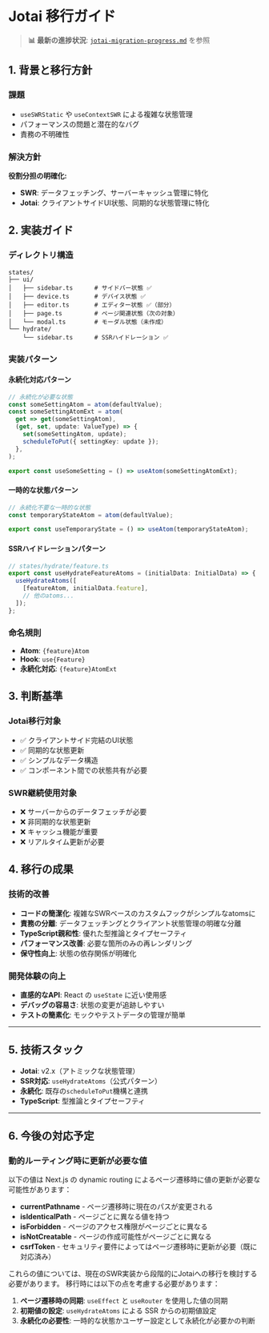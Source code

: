 # Jotai 移行ガイド

> **📊 最新の進捗状況**: [`jotai-migration-progress.md`](jotai-migration-progress.md) を参照

## 1. 背景と移行方針

### 課題
- `useSWRStatic` や `useContextSWR` による複雑な状態管理
- パフォーマンスの問題と潜在的なバグ
- 責務の不明確性

### 解決方針
**役割分担の明確化:**
- **SWR**: データフェッチング、サーバーキャッシュ管理に特化
- **Jotai**: クライアントサイドUI状態、同期的な状態管理に特化

## 2. 実装ガイド

### ディレクトリ構造

```
states/
├── ui/
│   ├── sidebar.ts      # サイドバー状態 ✅
│   ├── device.ts       # デバイス状態 ✅
│   ├── editor.ts       # エディター状態 ✅（部分）
│   ├── page.ts         # ページ関連状態（次の対象）
│   └── modal.ts        # モーダル状態（未作成）
└── hydrate/
    └── sidebar.ts      # SSRハイドレーション ✅
```

### 実装パターン

#### 永続化対応パターン
```typescript
// 永続化が必要な状態
const someSettingAtom = atom(defaultValue);
const someSettingAtomExt = atom(
  get => get(someSettingAtom),
  (get, set, update: ValueType) => {
    set(someSettingAtom, update);
    scheduleToPut({ settingKey: update });
  },
);

export const useSomeSetting = () => useAtom(someSettingAtomExt);
```

#### 一時的な状態パターン
```typescript
// 永続化不要な一時的な状態
const temporaryStateAtom = atom(defaultValue);

export const useTemporaryState = () => useAtom(temporaryStateAtom);
```

#### SSRハイドレーションパターン
```typescript
// states/hydrate/feature.ts
export const useHydrateFeatureAtoms = (initialData: InitialData) => {
  useHydrateAtoms([
    [featureAtom, initialData.feature],
    // 他のatoms...
  ]);
};
```

### 命名規則
- **Atom**: `{feature}Atom`
- **Hook**: `use{Feature}`
- **永続化対応**: `{feature}AtomExt`

## 3. 判断基準

### Jotai移行対象
- ✅ クライアントサイド完結のUI状態
- ✅ 同期的な状態更新
- ✅ シンプルなデータ構造
- ✅ コンポーネント間での状態共有が必要

### SWR継続使用対象
- ❌ サーバーからのデータフェッチが必要
- ❌ 非同期的な状態更新
- ❌ キャッシュ機能が重要
- ❌ リアルタイム更新が必要

## 4. 移行の成果

### 技術的改善
- **コードの簡潔化**: 複雑なSWRベースのカスタムフックがシンプルなatomsに
- **責務の分離**: データフェッチングとクライアント状態管理の明確な分離
- **TypeScript親和性**: 優れた型推論とタイプセーフティ
- **パフォーマンス改善**: 必要な箇所のみの再レンダリング
- **保守性向上**: 状態の依存関係が明確化

### 開発体験の向上
- **直感的なAPI**: React の `useState` に近い使用感
- **デバッグの容易さ**: 状態の変更が追跡しやすい
- **テストの簡素化**: モックやテストデータの管理が簡単

---

## 5. 技術スタック

- **Jotai**: v2.x（アトミックな状態管理）
- **SSR対応**: `useHydrateAtoms`（公式パターン）
- **永続化**: 既存の`scheduleToPut`機構と連携
- **TypeScript**: 型推論とタイプセーフティ

---

## 6. 今後の対応予定

### 動的ルーティング時に更新が必要な値
以下の値は Next.js の dynamic routing によるページ遷移時に値の更新が必要な可能性があります：

- **currentPathname** - ページ遷移時に現在のパスが変更される
- **isIdenticalPath** - ページごとに異なる値を持つ
- **isForbidden** - ページのアクセス権限がページごとに異なる
- **isNotCreatable** - ページの作成可能性がページごとに異なる
- **csrfToken** - セキュリティ要件によってはページ遷移時に更新が必要（既に対応済み）

これらの値については、現在のSWR実装から段階的にJotaiへの移行を検討する必要があります。
移行時には以下の点を考慮する必要があります：

1. **ページ遷移時の同期**: `useEffect` と `useRouter` を使用した値の同期
2. **初期値の設定**: `useHydrateAtoms` による SSR からの初期値設定
3. **永続化の必要性**: 一時的な状態かユーザー設定として永続化が必要かの判断
